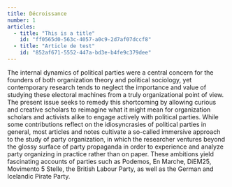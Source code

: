 ```yaml
---
title: Décroissance
number: 1
articles:
  - title: "This is a title"
    id: "ff0565d0-563c-4057-a0c9-2d7af07dccf8"
  - title: "Article de test"
    id: "852af671-5552-447a-bd3e-b4fe9c379dee"
---
```

The internal dynamics of political parties were a central concern for the founders of both organization theory and political sociology, yet contemporary research tends to neglect the importance and value of studying these electoral machines from a truly organizational point of view. The present issue seeks to remedy this shortcoming by allowing curious and creative scholars to reimagine what it might mean for organization scholars and activists alike to engage actively with political parties. While some contributions reflect on the idiosyncrasies of political parties in general, most articles and notes cultivate a so-called immersive approach to the study of party organization, in which the researcher ventures beyond the glossy surface of party propaganda in order to experience and analyze party organizing in practice rather than on paper. These ambitions yield fascinating accounts of parties such as Podemos, En Marche, DiEM25, Movimento 5 Stelle, the British Labour Party, as well as the German and Icelandic Pirate Party.
